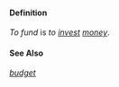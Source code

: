 #### Definition

*To fund* is *to [invest](https://github.com/gcassel/Modular-Organization-Terminology/blob/master/terms/invest.md) [money](https://github.com/gcassel/Modular-Organization-Terminology/blob/master/terms/money.md)*.

#### See Also

*[budget](https://github.com/gcassel/Modular-Organization-Terminology/blob/master/terms/budget.md)*
